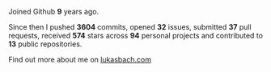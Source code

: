 Joined Github **9** years ago.

Since then I pushed **3604** commits, opened **32** issues, submitted **37** pull requests, received **574** stars across **94** personal projects and contributed to **13** public repositories.

Find out more about me on [lukasbach.com](https://lukasbach.com)
